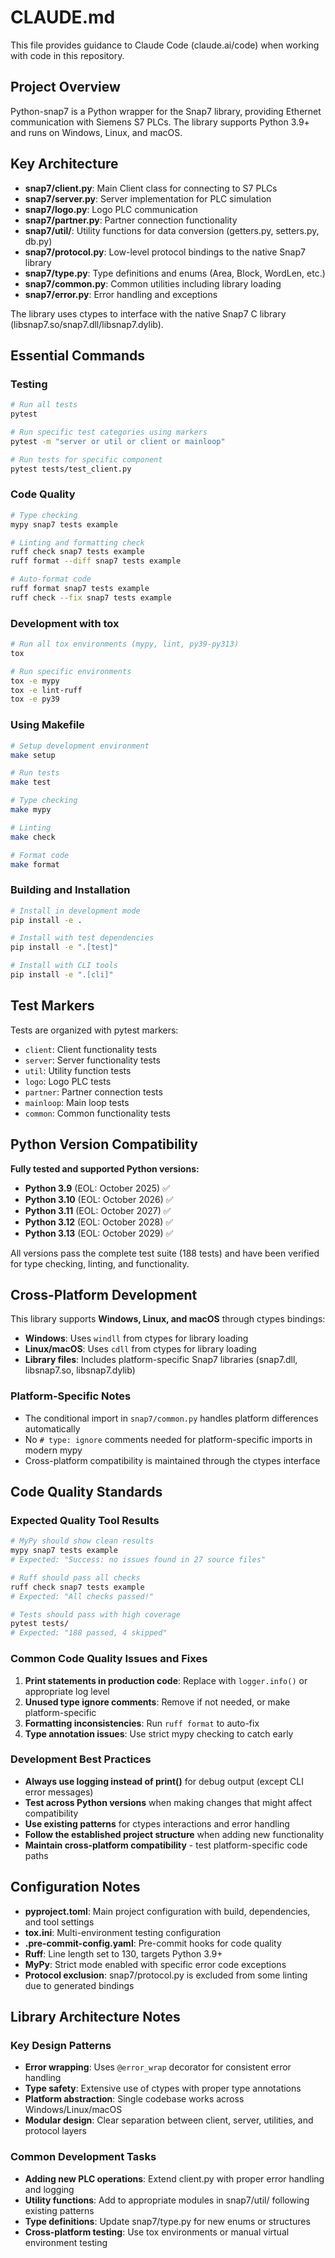 # CLAUDE.md

This file provides guidance to Claude Code (claude.ai/code) when working with code in this repository.

## Project Overview

Python-snap7 is a Python wrapper for the Snap7 library, providing Ethernet communication with Siemens S7 PLCs. The library supports Python 3.9+ and runs on Windows, Linux, and macOS.

## Key Architecture

- **snap7/client.py**: Main Client class for connecting to S7 PLCs
- **snap7/server.py**: Server implementation for PLC simulation
- **snap7/logo.py**: Logo PLC communication
- **snap7/partner.py**: Partner connection functionality
- **snap7/util/**: Utility functions for data conversion (getters.py, setters.py, db.py)
- **snap7/protocol.py**: Low-level protocol bindings to the native Snap7 library
- **snap7/type.py**: Type definitions and enums (Area, Block, WordLen, etc.)
- **snap7/common.py**: Common utilities including library loading
- **snap7/error.py**: Error handling and exceptions

The library uses ctypes to interface with the native Snap7 C library (libsnap7.so/snap7.dll/libsnap7.dylib).

## Essential Commands

### Testing
```bash
# Run all tests
pytest

# Run specific test categories using markers
pytest -m "server or util or client or mainloop"

# Run tests for specific component
pytest tests/test_client.py
```

### Code Quality
```bash
# Type checking
mypy snap7 tests example

# Linting and formatting check
ruff check snap7 tests example
ruff format --diff snap7 tests example

# Auto-format code
ruff format snap7 tests example
ruff check --fix snap7 tests example
```

### Development with tox
```bash
# Run all tox environments (mypy, lint, py39-py313)
tox

# Run specific environments
tox -e mypy
tox -e lint-ruff
tox -e py39
```

### Using Makefile
```bash
# Setup development environment
make setup

# Run tests
make test

# Type checking
make mypy

# Linting
make check

# Format code
make format
```

### Building and Installation
```bash
# Install in development mode
pip install -e .

# Install with test dependencies
pip install -e ".[test]"

# Install with CLI tools
pip install -e ".[cli]"
```

## Test Markers

Tests are organized with pytest markers:
- `client`: Client functionality tests
- `server`: Server functionality tests
- `util`: Utility function tests
- `logo`: Logo PLC tests
- `partner`: Partner connection tests
- `mainloop`: Main loop tests
- `common`: Common functionality tests

## Python Version Compatibility

**Fully tested and supported Python versions:**
- **Python 3.9** (EOL: October 2025) ✅
- **Python 3.10** (EOL: October 2026) ✅
- **Python 3.11** (EOL: October 2027) ✅
- **Python 3.12** (EOL: October 2028) ✅
- **Python 3.13** (EOL: October 2029) ✅

All versions pass the complete test suite (188 tests) and have been verified for type checking, linting, and functionality.

## Cross-Platform Development

This library supports **Windows, Linux, and macOS** through ctypes bindings:

- **Windows**: Uses `windll` from ctypes for library loading
- **Linux/macOS**: Uses `cdll` from ctypes for library loading
- **Library files**: Includes platform-specific Snap7 libraries (snap7.dll, libsnap7.so, libsnap7.dylib)

### Platform-Specific Notes
- The conditional import in `snap7/common.py` handles platform differences automatically
- No `# type: ignore` comments needed for platform-specific imports in modern mypy
- Cross-platform compatibility is maintained through the ctypes interface

## Code Quality Standards

### Expected Quality Tool Results
```bash
# MyPy should show clean results
mypy snap7 tests example
# Expected: "Success: no issues found in 27 source files"

# Ruff should pass all checks
ruff check snap7 tests example
# Expected: "All checks passed!"

# Tests should pass with high coverage
pytest tests/
# Expected: "188 passed, 4 skipped"
```

### Common Code Quality Issues and Fixes

1. **Print statements in production code**: Replace with `logger.info()` or appropriate log level
2. **Unused type ignore comments**: Remove if not needed, or make platform-specific
3. **Formatting inconsistencies**: Run `ruff format` to auto-fix
4. **Type annotation issues**: Use strict mypy checking to catch early

### Development Best Practices

- **Always use logging instead of print()** for debug output (except CLI error messages)
- **Test across Python versions** when making changes that might affect compatibility
- **Use existing patterns** for ctypes interactions and error handling
- **Follow the established project structure** when adding new functionality
- **Maintain cross-platform compatibility** - test platform-specific code paths

## Configuration Notes

- **pyproject.toml**: Main project configuration with build, dependencies, and tool settings
- **tox.ini**: Multi-environment testing configuration
- **.pre-commit-config.yaml**: Pre-commit hooks for code quality
- **Ruff**: Line length set to 130, targets Python 3.9+
- **MyPy**: Strict mode enabled with specific error code exceptions
- **Protocol exclusion**: snap7/protocol.py is excluded from some linting due to generated bindings

## Library Architecture Notes

### Key Design Patterns
- **Error wrapping**: Uses `@error_wrap` decorator for consistent error handling
- **Type safety**: Extensive use of ctypes with proper type annotations
- **Platform abstraction**: Single codebase works across Windows/Linux/macOS
- **Modular design**: Clear separation between client, server, utilities, and protocol layers

### Common Development Tasks
- **Adding new PLC operations**: Extend client.py with proper error handling and logging
- **Utility functions**: Add to appropriate modules in snap7/util/ following existing patterns
- **Type definitions**: Update snap7/type.py for new enums or structures
- **Cross-platform testing**: Use tox environments or manual virtual environment testing
